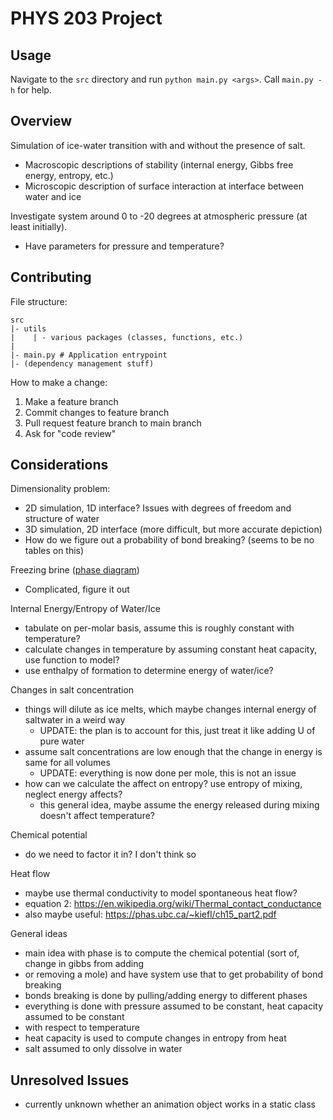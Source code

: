 # PHYS 203 Project

## Usage

Navigate to the `src` directory and run `python main.py <args>`. Call `main.py -h` for help.

## Overview
Simulation of ice-water transition with and without the presence of salt.
- Macroscopic descriptions of stability (internal energy, Gibbs free energy, entropy, etc.)
- Microscopic description of surface interaction at interface between water and ice

Investigate system around 0 to -20 degrees at atmospheric pressure (at least initially).
- Have parameters for pressure and temperature?

## Contributing

File structure:
```
src
|- utils
|    | - various packages (classes, functions, etc.)
|
|- main.py # Application entrypoint
|- (dependency management stuff)
```

How to make a change:
1. Make a feature branch
2. Commit changes to feature branch
3. Pull request feature branch to main branch
4. Ask for "code review"

## Considerations

Dimensionality problem:
- 2D simulation, 1D interface? Issues with degrees of freedom and structure of water
- 3D simulation, 2D interface (more difficult, but more accurate depiction)
- How do we figure out a probability of bond breaking? (seems to be no tables on this)

Freezing brine ([phase diagram](https://www.tf.uni-kiel.de/matwis/amat/iss/kap_6/illustr/i6_2_2.html))
- Complicated, figure it out

Internal Energy/Entropy of Water/Ice
- tabulate on per-molar basis, assume this is roughly constant with temperature?
- calculate changes in temperature by assuming constant heat capacity, use function to model?
- use enthalpy of formation to determine energy of water/ice?

Changes in salt concentration
- things will dilute as ice melts, which maybe changes internal energy of saltwater in a weird way
    - UPDATE: the plan is to account for this, just treat it like adding U of pure water
- assume salt concentrations are low enough that the change in energy is same for all volumes
    - UPDATE: everything is now done per mole, this is not an issue
- how can we calculate the affect on entropy? use entropy of mixing, neglect energy affects?
    - this general idea, maybe assume the energy released during mixing doesn't affect temperature?

Chemical potential
- do we need to factor it in? I don't think so

Heat flow
- maybe use thermal conductivity to model spontaneous heat flow?
- equation 2: https://en.wikipedia.org/wiki/Thermal_contact_conductance
- also maybe useful: https://phas.ubc.ca/~kiefl/ch15_part2.pdf

General ideas
- main idea with phase is to compute the chemical potential (sort of, change in gibbs from adding
- or removing a mole) and have system use that to get probability of bond breaking
- bonds breaking is done by pulling/adding energy to different phases
- everything is done with pressure assumed to be constant, heat capacity assumed to be constant
- with respect to temperature
- heat capacity is used to compute changes in entropy from heat
- salt assumed to only dissolve in water

## Unresolved Issues
- currently unknown whether an animation object works in a static class